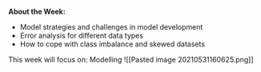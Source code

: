 **About the Week:**
- Model strategies and challenges in model development 
- Error analysis for different data types
- How to cope with class imbalance and skewed datasets

This week will focus on: Modelling 
![[Pasted image 20210531160625.png]]


